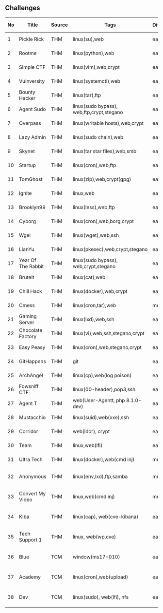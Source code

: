 
## Challenges

| No  | Title              | Source | Tags                                      | Difficulty | Writeup                                          | Date Finished  |
| --- | ------------------ | ------ | ----------------------------------------- | ---------- | ------------------------------------------------ | -------------- |
| 1   | Pickle Rick        | THM    | linux(su),web                             | easy       | [here](./TryHackMe/pickle_rick/readme.md)        | March 2, 2023  |
| 2   | Rootme             | THM    | linux(python),web                         | easy       | [here](./TryHackMe/rootme/readme.md)             | March 2, 2023  |
| 3   | Simple CTF         | THM    | linux(vim),web,crypt                      | easy       | [here](./TryHackMe/simple_ctf/readme.md)         | March 2, 2023  |
| 4   | Vulnversity        | THM    | linux(systemctl),web                      | easy       | [here](./TryHackMe/vulnversity/readme.md)        | March 2, 2023  |
| 5   | Bounty Hacker      | THM    | linux(tar),ftp                            | easy       | [here](./TryHackMe/bountyhacker/readme.md)       | March 2, 2023  |
| 6   | Agent Sudo         | THM    | linux(sudo bypass), web,ftp,crypt,stegano | easy       | [here](./TryHackMe/agentsudo/readme.md)          | March 2, 2023  |
| 7   | Overpass           | THM    | linux(writable hosts),web,crypt           | easy       | [here](./TryHackMe/overpass/readme.md)           | March 2, 2023  |
| 8   | Lazy Admin         | THM    | linux(sudo chain),web                     | easy       | [here](./TryHackMe/lazyadmin/readme.md)          | March 3, 2023  |
| 9   | Skynet             | THM    | linux(tar star files),web,smb             | easy       | [here](./TryHackMe/skynet/readme.md)             | March 3, 2023  |
| 10  | Startup            | THM    | linux(cron),web,ftp                       | easy       | [here](./TryHackMe/startup/readme.md)            | March 3, 2023  |
| 11  | TomGhost           | THM    | linux(zip),web,crypt(gpg)                 | easy       | [here](./TryHackMe/tomghost/readme.md)           | March 4, 2023  |
| 12  | Ignite             | THM    | linux,web                                 | easy       | [here](./TryHackMe/ignite/readme.md)             | March 4, 2023  |
| 13  | Brooklyn99         | THM    | linux(less),web,ftp                       | easy       | [here](./TryHackMe/brooklyn99/readme.md)         | March 4, 2023  |
| 14  | Cyborg             | THM    | linux(cron),web,borg,crypt                | easy       | [here](./TryHackMe/cyborg/readme.md)             | March 4, 2023  |
| 15  | Wgel               | THM    | linux(wget),web,ssh                       | easy       | [here](./TryHackMe/wgel/readme.md)               | March 4, 2023  |
| 16  | LianYu             | THM    | linux(pkexec),web,crypt,stegano           | easy       | [here](./TryHackMe/lian_yu/readme.md)            | March 5, 2023  |
| 17  | Year Of The Rabbit | THM    | linux(sudo bypass), web,crypt,stegano     | easy       | [here](./TryHackMe/year_of_the_rabbit/readme.md) | March 5, 2023  |
| 18  | BruteIt            | THM    | linux(cat),web                            | easy       | [here](./TryHackMe/bruteit/readme.md)            | March 6, 2023  |
| 19  | Chill Hack         | THM    | linux(docker),web,crypt                   | easy       | [here](./TryHackMe/chill_hack/readme.md)         | March 6, 2023  |
| 20  | Cmess              | THM    | linux(cron,tar),web                       | medium     | [here](./TryHackMe/cmess/readme.md)              | March 6, 2023  |
| 21  | Gaming Server      | THM    | linux(lxd),web,ssh                        | easy       | [here](./TryHackMe/gaming_server/readme.md)      | March 7, 2023  |
| 22  | Chocolate Factory  | THM    | linux(vi),web,ssh,stegano,crypt           | easy       | [here](./TryHackMe/chocolate_factory/readme.md)  | March 7, 2023  |
| 23  | Easy Peasy         | THM    | linux(cron),web,stegano,crypt             | easy       | [here](./TryHackMe/easy_peasy/readme.md)         | March 7, 2023  |
| 24  | GitHappens         | THM    | git                                       | easy       | [here](./TryHackMe/githappens/readme.md)         | March 7, 2023  |
| 25  | ArchAngel          | THM    | linux(cp),web(log poison)                 | easy       | [here](./TryHackMe/archangel/readme.md)          | March 7, 2023  |
| 26  | Fowsniff CTF       | THM    | linux(00-header),pop3,ssh                 | easy       | [here](./TryHackMe/Fowsniff/readme.md)           | March 8, 2023  |
| 27  | Agent T            | THM    | web(User-Agentt, php 8.1.0-dev)           | easy       | [here](./TryHackMe/agentT/readme.md)             | March 8, 2023  |
| 28  | Mustacchio         | THM    | linux(suid),web(xxe),ssh                  | easy       | [here](./TryHackMe/mustacchio/readme.md)         | March 8, 2023  |
| 29  | Corridor           | THM    | web(idor), crypt                          | easy       | [here](./TryHackMe/corridor/readme.md)           | March 8, 2023  |
| 30  | Team               | THM    | linux,web(lfi)                            | easy       | [here](./TryHackMe/team/readme.md)               | March 9, 2023  |
| 31  | Ultra Tech         | THM    | linux(docker),web(cmd inj)                | medium     | [here](./TryHackMe/ultra_tech/readme.md)         | March 9, 2023  |
| 32  | Anonymous          | THM    | linux(env,lxd),ftp,samba                  | medium     | [here](./TryHackMe/anonymous/readme.md)          | March 10, 2023 |
| 33  | Convert My Video   | THM    | linux,web(cmd inj)                        | medium     | [here](./TryHackMe/convert_my_video/readme.md)   | March 10, 2023 |
| 34  | Kiba               | THM    | linux(cap), web(cve-kibana)               | easy       | [here](./TryHackMe/kiba/readme.md)               | March 11, 2023 |
| 35  | Tech Support 1     | THM    | linux, web(wp,cve)                        | easy       | [here](./TryHackMe/tech_support1/readme.md)      | March 11, 2023 |
| 36  | Blue               | TCM    | window(ms17-010)                          | easy       | [here](./LocalVM/blue/readme.md)                 | March 12, 2023 |
| 37  | Academy            | TCM    | linux(cron),web(upload)                   | easy       | [here](./LocalVM/academy/readme.md)              | March 12, 2023 |
| 38  | Dev                | TCM    | linux(sudo), web(lfi), nfs                | easy       | [here](./LocalVM/dev/readme.md)                  | March 12, 2023 |